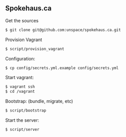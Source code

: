 ## Spokehaus.ca

Get the sources
```sh
$ git clone git@github.com:unspace/spokehaus.ca.git
```

Provision Vagrant
```sh
$ script/provision_vagrant
```

Configuration:
```sh
$ cp config/secrets.yml.example config/secrets.yml
```

Start vagrant:
```sh
$ vagrant ssh
$ cd /vagrant
```

Bootstrap: (bundle, migrate, etc)
```sh
$ script/bootstrap
```

Start the server:
```sh
$ script/server
```
